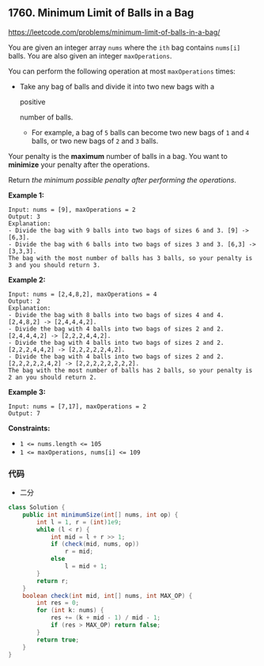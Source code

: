 ## 1760. Minimum Limit of Balls in a Bag

https://leetcode.com/problems/minimum-limit-of-balls-in-a-bag/

You are given an integer array `nums` where the `ith` bag contains `nums[i]` balls. You are also given an integer `maxOperations`.

You can perform the following operation at most `maxOperations` times:

- Take any bag of balls and divide it into two new bags with a

   

  positive 

  number of balls.

  - For example, a bag of `5` balls can become two new bags of `1` and `4` balls, or two new bags of `2` and `3` balls.

Your penalty is the **maximum** number of balls in a bag. You want to **minimize** your penalty after the operations.

Return *the minimum possible penalty after performing the operations*.

 

**Example 1:**

```
Input: nums = [9], maxOperations = 2
Output: 3
Explanation: 
- Divide the bag with 9 balls into two bags of sizes 6 and 3. [9] -> [6,3].
- Divide the bag with 6 balls into two bags of sizes 3 and 3. [6,3] -> [3,3,3].
The bag with the most number of balls has 3 balls, so your penalty is 3 and you should return 3.
```

**Example 2:**

```
Input: nums = [2,4,8,2], maxOperations = 4
Output: 2
Explanation:
- Divide the bag with 8 balls into two bags of sizes 4 and 4. [2,4,8,2] -> [2,4,4,4,2].
- Divide the bag with 4 balls into two bags of sizes 2 and 2. [2,4,4,4,2] -> [2,2,2,4,4,2].
- Divide the bag with 4 balls into two bags of sizes 2 and 2. [2,2,2,4,4,2] -> [2,2,2,2,2,4,2].
- Divide the bag with 4 balls into two bags of sizes 2 and 2. [2,2,2,2,2,4,2] -> [2,2,2,2,2,2,2,2].
The bag with the most number of balls has 2 balls, so your penalty is 2 an you should return 2.
```

**Example 3:**

```
Input: nums = [7,17], maxOperations = 2
Output: 7
```

 

**Constraints:**

- `1 <= nums.length <= 105`
- `1 <= maxOperations, nums[i] <= 109`

### 代码

- 二分

```java
class Solution {
    public int minimumSize(int[] nums, int op) {
        int l = 1, r = (int)1e9;
        while (l < r) {
            int mid = l + r >> 1;
            if (check(mid, nums, op)) 
                r = mid;
            else 
                l = mid + 1;
        }
        return r;
    }
    boolean check(int mid, int[] nums, int MAX_OP) {
        int res = 0;
        for (int k: nums) {
            res += (k + mid - 1) / mid - 1;
            if (res > MAX_OP) return false;
        }
        return true;
    }
}
```

